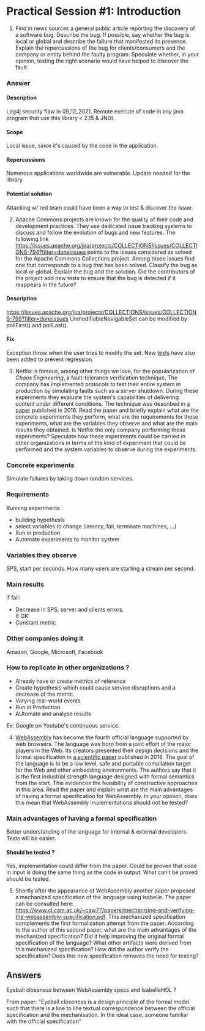 # Practical Session #1: Introduction

1. Find in news sources a general public article reporting the discovery of a software bug. Describe the bug. If possible, say whether the bug is local or global and describe the failure that manifested its presence. Explain the repercussions of the bug for clients/consumers and the company or entity behind the faulty program. Speculate whether, in your opinion, testing the right scenario would have helped to discover the fault.

### Answer

#### Description

Log4j security flaw in 09_12_2021.
Remote execute of code in any java program that use this library \< 2.15 & JNDI.

#### Scope

Local issue, since it's caused by the code in the application.

#### Repercussions

Numerous applications worldwide are vulnerable.
Update needed for the library.

#### Potential solution

Attacking w/ red team could have been a way to test & discover the issue.

2. Apache Commons projects are known for the quality of their code and development practices. They use dedicated issue tracking systems to discuss and follow the evolution of bugs and new features. The following link https://issues.apache.org/jira/projects/COLLECTIONS/issues/COLLECTIONS-794?filter=doneissues points to the issues considered as solved for the Apache Commons Collections project. Among those issues find one that corresponds to a bug that has been solved. Classify the bug as local or global. Explain the bug and the solution. Did the contributors of the project add new tests to ensure that the bug is detected if it reappears in the future?

#### Description

https://issues.apache.org/jira/projects/COLLECTIONS/issues/COLLECTIONS-799?filter=doneissues
UnmodifiableNavigableSet can be modified by pollFirst() and pollLast().

#### Fix

Exception throw when the user tries to modify the set.
New [tests](https://github.com/apache/commons-collections/pull/250/commits/18bb8734d69b3729402bcae8f0e5a12fdc80774d) have also been added to prevent regression.

3. Netflix is famous, among other things we love, for the popularization of _Chaos Engineering_, a fault-tolerance verification technique. The company has implemented protocols to test their entire system in production by simulating faults such as a server shutdown. During these experiments they evaluate the system's capabilities of delivering content under different conditions. The technique was described in [a paper](https://arxiv.org/ftp/arxiv/papers/1702/1702.05843.pdf) published in 2016. Read the paper and briefly explain what are the concrete experiments they perform, what are the requirements for these experiments, what are the variables they observe and what are the main results they obtained. Is Netflix the only company performing these experiments? Speculate how these experiments could be carried in other organizations in terms of the kind of experiment that could be performed and the system variables to observe during the experiments.

### Concrete experiments

Simulate failures by taking down random services.

### Requirements

Running experiments :

- building hypothesis
- select variables to change (latency, fail, terminate machines, ...)
- Run in production
- Automate experiments to monitor system

### Variables they observe

SPS, start per seconds.
How many users are starting a stream per second.

### Main results

if fail:

- Decrease in SPS, server and clients errors.  
  If OK:
- Constant metric

### Other companies doing it

Amazon, Google, Microsoft, Facebook

### How to replicate in other organizations ?

- Already have or create metrics of reference
- Create hypothesis which could cause service disruptions and a decrease of the metric.
- Varying real-world events
- Run in Production
- AUtomate and analyse results

Ex: Google on Youtube's continuous service.

4. [WebAssembly](https://webassembly.org/) has become the fourth official language supported by web browsers. The language was born from a joint effort of the major players in the Web. Its creators presented their design decisions and the formal specification in [a scientific paper](https://people.mpi-sws.org/~rossberg/papers/Haas,%20Rossberg,%20Schuff,%20Titzer,%20Gohman,%20Wagner,%20Zakai,%20Bastien,%20Holman%20-%20Bringing%20the%20Web%20up%20to%20Speed%20with%20WebAssembly.pdf) published in 2018. The goal of the language is to be a low level, safe and portable compilation target for the Web and other embedding environments. The authors say that it is the first industrial strength language designed with formal semantics from the start. This evidences the feasibility of constructive approaches in this area. Read the paper and explain what are the main advantages of having a formal specification for WebAssembly. In your opinion, does this mean that WebAssembly implementations should not be tested?

### Main advantages of having a formal specification

Better understanding of the language for internal & external developers.
Tests will be easier.

#### Should be tested ?

Yes, implementation could differ from the paper.
Could be proven that code in input is doing the same thing as the code in output.
What can't be proved should be tested.

5. Shortly after the appearance of WebAssembly another paper proposed a mechanized specification of the language using Isabelle. The paper can be consulted here: https://www.cl.cam.ac.uk/~caw77/papers/mechanising-and-verifying-the-webassembly-specification.pdf. This mechanized specification complements the first formalization attempt from the paper. According to the author of this second paper, what are the main advantages of the mechanized specification? Did it help improving the original formal specification of the language? What other artifacts were derived from this mechanized specification? How did the author verify the specification? Does this new specification removes the need for testing?

## Answers

Eyeball closeness between WebAssembly specs and IsabelleHOL ?

From paper:
"Eyeball closeness is a design principle of the formal
model such that there is a line to line textual correspondence
between the official specification and the mechanisation. In
the ideal case, someone familiar with the official specification"
